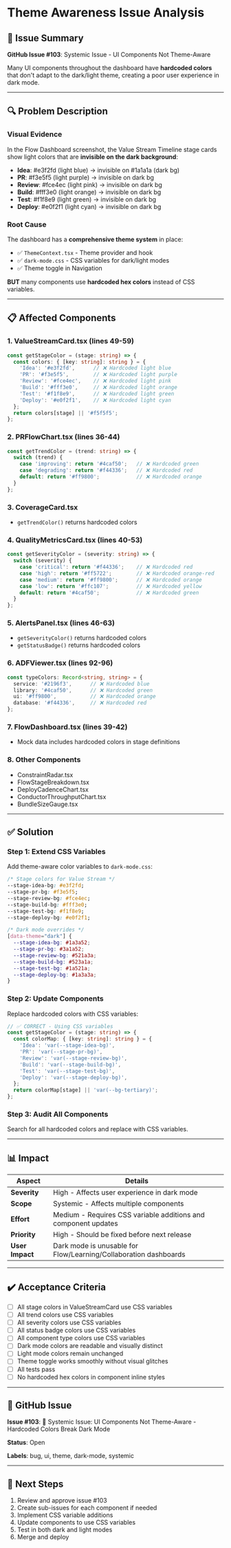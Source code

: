 # Theme Awareness Issue Analysis

## 🎨 Issue Summary

**GitHub Issue #103**: Systemic Issue - UI Components Not Theme-Aware

Many UI components throughout the dashboard have **hardcoded colors** that don't adapt to the dark/light theme, creating a poor user experience in dark mode.

---

## 🔍 Problem Description

### Visual Evidence
In the Flow Dashboard screenshot, the Value Stream Timeline stage cards show light colors that are **invisible on the dark background**:

- **Idea**: #e3f2fd (light blue) → invisible on #1a1a1a (dark bg)
- **PR**: #f3e5f5 (light purple) → invisible on dark bg
- **Review**: #fce4ec (light pink) → invisible on dark bg
- **Build**: #fff3e0 (light orange) → invisible on dark bg
- **Test**: #f1f8e9 (light green) → invisible on dark bg
- **Deploy**: #e0f2f1 (light cyan) → invisible on dark bg

### Root Cause

The dashboard has a **comprehensive theme system** in place:
- ✅ `ThemeContext.tsx` - Theme provider and hook
- ✅ `dark-mode.css` - CSS variables for dark/light modes
- ✅ Theme toggle in Navigation

**BUT** many components use **hardcoded hex colors** instead of CSS variables.

---

## 📋 Affected Components

### 1. ValueStreamCard.tsx (lines 49-59)
```typescript
const getStageColor = (stage: string) => {
  const colors: { [key: string]: string } = {
    'Idea': '#e3f2fd',      // ❌ Hardcoded light blue
    'PR': '#f3e5f5',        // ❌ Hardcoded light purple
    'Review': '#fce4ec',    // ❌ Hardcoded light pink
    'Build': '#fff3e0',     // ❌ Hardcoded light orange
    'Test': '#f1f8e9',      // ❌ Hardcoded light green
    'Deploy': '#e0f2f1',    // ❌ Hardcoded light cyan
  };
  return colors[stage] || '#f5f5f5';
};
```

### 2. PRFlowChart.tsx (lines 36-44)
```typescript
const getTrendColor = (trend: string) => {
  switch (trend) {
    case 'improving': return '#4caf50';   // ❌ Hardcoded green
    case 'degrading': return '#f44336';   // ❌ Hardcoded red
    default: return '#ff9800';            // ❌ Hardcoded orange
  }
};
```

### 3. CoverageCard.tsx
- `getTrendColor()` returns hardcoded colors

### 4. QualityMetricsCard.tsx (lines 40-53)
```typescript
const getSeverityColor = (severity: string) => {
  switch (severity) {
    case 'critical': return '#f44336';    // ❌ Hardcoded red
    case 'high': return '#ff5722';        // ❌ Hardcoded orange-red
    case 'medium': return '#ff9800';      // ❌ Hardcoded orange
    case 'low': return '#ffc107';         // ❌ Hardcoded yellow
    default: return '#4caf50';            // ❌ Hardcoded green
  }
};
```

### 5. AlertsPanel.tsx (lines 46-63)
- `getSeverityColor()` returns hardcoded colors
- `getStatusBadge()` returns hardcoded colors

### 6. ADFViewer.tsx (lines 92-96)
```typescript
const typeColors: Record<string, string> = {
  service: '#2196f3',      // ❌ Hardcoded blue
  library: '#4caf50',      // ❌ Hardcoded green
  ui: '#ff9800',           // ❌ Hardcoded orange
  database: '#f44336',     // ❌ Hardcoded red
};
```

### 7. FlowDashboard.tsx (lines 39-42)
- Mock data includes hardcoded colors in stage definitions

### 8. Other Components
- ConstraintRadar.tsx
- FlowStageBreakdown.tsx
- DeployCadenceChart.tsx
- ConductorThroughputChart.tsx
- BundleSizeGauge.tsx

---

## ✅ Solution

### Step 1: Extend CSS Variables
Add theme-aware color variables to `dark-mode.css`:

```css
/* Stage colors for Value Stream */
--stage-idea-bg: #e3f2fd;
--stage-pr-bg: #f3e5f5;
--stage-review-bg: #fce4ec;
--stage-build-bg: #fff3e0;
--stage-test-bg: #f1f8e9;
--stage-deploy-bg: #e0f2f1;

/* Dark mode overrides */
[data-theme="dark"] {
  --stage-idea-bg: #1a3a52;
  --stage-pr-bg: #3a1a52;
  --stage-review-bg: #521a3a;
  --stage-build-bg: #523a1a;
  --stage-test-bg: #1a521a;
  --stage-deploy-bg: #1a3a3a;
}
```

### Step 2: Update Components
Replace hardcoded colors with CSS variables:

```typescript
// ✅ CORRECT - Using CSS variables
const getStageColor = (stage: string) => {
  const colorMap: { [key: string]: string } = {
    'Idea': 'var(--stage-idea-bg)',
    'PR': 'var(--stage-pr-bg)',
    'Review': 'var(--stage-review-bg)',
    'Build': 'var(--stage-build-bg)',
    'Test': 'var(--stage-test-bg)',
    'Deploy': 'var(--stage-deploy-bg)',
  };
  return colorMap[stage] || 'var(--bg-tertiary)';
};
```

### Step 3: Audit All Components
Search for all hardcoded colors and replace with CSS variables.

---

## 📊 Impact

| Aspect | Details |
|--------|---------|
| **Severity** | High - Affects user experience in dark mode |
| **Scope** | Systemic - Affects multiple components |
| **Effort** | Medium - Requires CSS variable additions and component updates |
| **Priority** | High - Should be fixed before next release |
| **User Impact** | Dark mode is unusable for Flow/Learning/Collaboration dashboards |

---

## ✔️ Acceptance Criteria

- [ ] All stage colors in ValueStreamCard use CSS variables
- [ ] All trend colors use CSS variables
- [ ] All severity colors use CSS variables
- [ ] All status badge colors use CSS variables
- [ ] All component type colors use CSS variables
- [ ] Dark mode colors are readable and visually distinct
- [ ] Light mode colors remain unchanged
- [ ] Theme toggle works smoothly without visual glitches
- [ ] All tests pass
- [ ] No hardcoded hex colors in component inline styles

---

## 📝 GitHub Issue

**Issue #103**: 🎨 Systemic Issue: UI Components Not Theme-Aware - Hardcoded Colors Break Dark Mode

**Status**: Open

**Labels**: bug, ui, theme, dark-mode, systemic

---

## 🎯 Next Steps

1. Review and approve issue #103
2. Create sub-issues for each component if needed
3. Implement CSS variable additions
4. Update components to use CSS variables
5. Test in both dark and light modes
6. Merge and deploy

